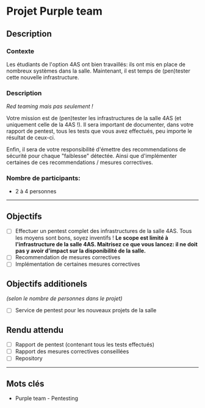# Projet Purple team


## Description
### Contexte
Les étudiants de l'option 4AS ont bien travaillés: ils ont mis en place de nombreux systèmes dans la salle. 
Maintenant, il est temps de (pen)tester cette nouvelle infrastructure.

### Description
_Red teaming mais pas seulement !_

Votre mission est de (pen)tester les infrastructures de la salle 4AS (et uniquement celle de la 4AS !).
Il sera important de documenter, dans votre rapport de pentest, tous les tests que vous avez effectués, peu importe le résultat de ceux-ci.

Enfin, il sera de votre responsibilité d'émettre des recommendations de sécurité pour chaque "faiblesse" détectée. Ainsi que d'implémenter certaines de ces recommendations / mesures correctives.

### Nombre de participants:
* 2 à 4 personnes


---
## Objectifs
- [ ] Effectuer un pentest complet des infrastructures de la salle 4AS. Tous les moyens sont bons, soyez inventifs ! **Le scope est limité à l'infrastructure de la salle 4AS. Maitrisez ce que vous lancez: il ne doit pas y avoir d'impact sur la disponibilité de la salle.**
- [ ] Recommendation de mesures correctives
- [ ] Implémentation de certaines mesures correctives

## Objectifs additionels 
_(selon le nombre de personnes dans le projet)_
- [ ] Service de pentest pour les nouveaux projets de la salle

## Rendu attendu
- [ ] Rapport de pentest (contenant tous les tests effectués)
- [ ] Rapport des mesures correctives conseillées
- [ ] Repository

---
## Mots clés
* Purple team - Pentesting
